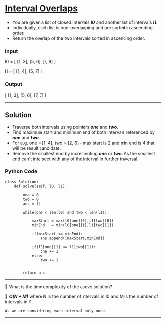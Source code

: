 # [Interval Overlaps](https://binarysearch.com/problems/Interval-Overlaps)

- You are given a list of closed intervals ***l0*** and another list of intervals ***l1***. 
- Individually, each list is non-overlapping and are sorted in ascending order.
- Return the overlap of the two intervals sorted in ascending order.

### Input

l0 = [
    [1, 3],
    [5, 6],
    [7, 9]
]

l1 = [
    [1, 4],
    [5, 7]
]

### Output

[
    [1, 3],
    [5, 6],
    [7, 7]
]

------------------------------------

## Solution

- Traverse both intervals using pointers ***one*** and ***two***.
- Find maximum start and minimum end of both intervals referenced by ***one*** and ***two***.
- For e.g. one = [1, 4], two = [2, 6] - max start is 2 and min end is 4 that will be result candidate.
- Remove the smallest end by incrementing ***one*** or ***two***. As the smallest end can't intersect with any of the interval in further traversal.

### Python Code

    class Solution:
        def solve(self, l0, l1):

            one = 0
            two = 0
            ans = []

            while(one < len(l0) and two < len(l1)):

                maxStart = max(l0[one][0],l1[two][0])
                minEnd   = min(l0[one][1],l1[two][1])

                if(maxStart <= minEnd):
                    ans.append([maxStart,minEnd])

                if(l0[one][1] <= l1[two][1]):
                    one += 1
                else:
                    two += 1


            return ans
            
--------------------------------------------------------------


🎯 What is the time complexity of the above solution?

📝 ***O(N + M)*** where N is the number of intervals in l0 and M is the number of intervals in l1.

    As we are considering each interval only once.

--------------------------------------------------------
